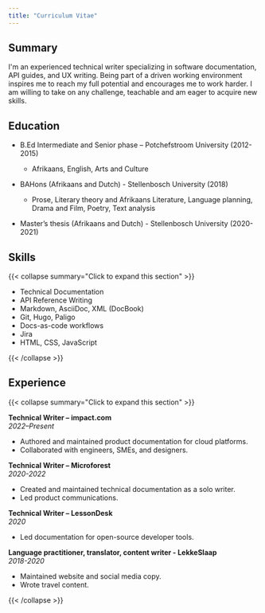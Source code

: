 ```yaml
---
title: "Curriculum Vitae"
---
```


## Summary

I'm an experienced technical writer specializing in software documentation, API guides, and UX writing. Being part of a driven working environment inspires me to reach my full potential and encourages me to work harder. I am willing to take on any challenge, teachable and am eager to acquire new skills.

## Education

- B.Ed Intermediate and Senior phase – Potchefstroom University (2012-2015)
    - Afrikaans, English, Arts and Culture  

- BAHons (Afrikaans and Dutch) - Stellenbosch University (2018)
    - Prose,  Literary  theory  and  Afrikaans  Literature, Language planning, Drama and Film, Poetry, Text analysis  

- Master’s thesis (Afrikaans and Dutch) - Stellenbosch University (2020-2021)


## Skills

{{< collapse summary="Click to expand this section" >}}

- Technical Documentation
- API Reference Writing
- Markdown, AsciiDoc, XML (DocBook)
- Git, Hugo, Paligo
- Docs-as-code workflows
- Jira
- HTML, CSS, JavaScript

{{< /collapse >}}

## Experience

{{< collapse summary="Click to expand this section" >}}

**Technical Writer – impact.com**  
*2022–Present*  
- Authored and maintained product documentation for cloud platforms.
- Collaborated with engineers, SMEs, and designers.

**Technical Writer – Microforest**  
*2020-2022*  
- Created and maintained technical documentation as a solo writer. 
- Led product communications.

**Technical Writer – LessonDesk**  
*2020*  
- Led documentation for open-source developer tools.

**Language  practitioner, translator, content writer - LekkeSlaap**  
*2018-2020*  
- Maintained website and social media copy.
- Wrote travel content.

{{< /collapse >}}


